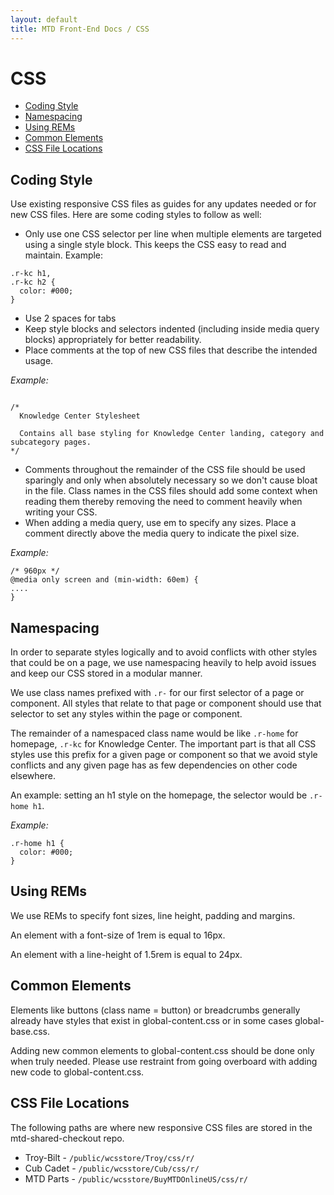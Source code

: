 ```yaml
---
layout: default
title: MTD Front-End Docs / CSS
---
```


# CSS

* [Coding Style](#coding-style)
* [Namespacing](#namespacing)
* [Using REMs](#using-rems)
* [Common Elements](#common-elements)
* [CSS File Locations](#css-file-locations)

## Coding Style

Use existing responsive CSS files as guides for any updates needed or for new CSS files. Here are some coding styles to follow as well:

* Only use one CSS selector per line when multiple elements are targeted using a single style block. This keeps the CSS easy to read and maintain.
Example:

<pre><code>.r-kc h1, 
.r-kc h2 {
  color: #000;
}
</code></pre>

* Use 2 spaces for tabs
* Keep style blocks and selectors indented (including inside media query blocks) appropriately for better readability.
* Place comments at the top of new CSS files that describe the intended usage.

*Example:*
<pre><code>
/* 
  Knowledge Center Stylesheet

  Contains all base styling for Knowledge Center landing, category and subcategory pages.
*/
</code></pre>
* Comments throughout the remainder of the CSS file should be used sparingly and only when absolutely necessary so we don't cause bloat in the file. Class names in the CSS files should add some context when reading them thereby removing the need to comment heavily when writing your CSS.
* When adding a media query, use em to specify any sizes. Place a comment directly above the media query to indicate the pixel size.

*Example:*
<pre><code>/* 960px */
@media only screen and (min-width: 60em) {
....
}
</code></pre>

## Namespacing 

In order to separate styles logically and to avoid conflicts with other styles that could be on a page, we use namespacing heavily to help avoid issues and keep our CSS stored in a modular manner.

We use class names prefixed with `.r-` for our first selector of a page or component. All styles that relate to that page or component should use that selector to set any styles within the page or component. 

The remainder of a namespaced class name would be like `.r-home` for homepage, `.r-kc` for Knowledge Center. The important part is that all CSS styles use this prefix for a given page or component so that we avoid style conflicts and any given page has as few dependencies on other code elsewhere.

An example: setting an h1 style on the homepage, the selector would be `.r-home h1`. 

*Example:*
<pre><code>.r-home h1 {
  color: #000;
}
</code></pre>

## Using REMs

We use REMs to specify font sizes, line height, padding and margins. 

An element with a font-size of 1rem is equal to 16px. 

An element with a line-height of 1.5rem is equal to 24px.

## Common Elements

Elements like buttons (class name = button) or breadcrumbs generally already have styles that exist in global-content.css or in some cases global-base.css. 

Adding new common elements to global-content.css should be done only when truly needed. Please use restraint from going overboard with adding new code to global-content.css. 

## CSS File Locations

The following paths are where new responsive CSS files are stored in the mtd-shared-checkout repo.

* Troy-Bilt - `/public/wcsstore/Troy/css/r/`
* Cub Cadet - `/public/wcsstore/Cub/css/r/`
* MTD Parts - `/public/wcsstore/BuyMTDOnlineUS/css/r/`
